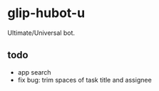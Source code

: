 # glip-hubot-u

Ultimate/Universal bot.


## todo

- app search
- fix bug: trim spaces of task title and assignee
